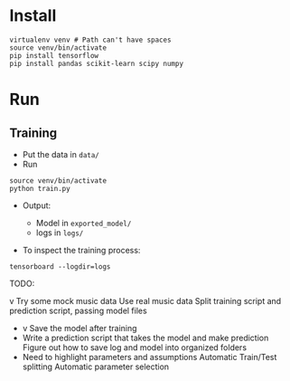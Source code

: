 # Install 
```
virtualenv venv # Path can't have spaces
source venv/bin/activate
pip install tensorflow
pip install pandas scikit-learn scipy numpy
```

# Run 
## Training
* Put the data in `data/`
* Run 
```
source venv/bin/activate
python train.py
```
* Output:
  * Model in `exported_model/`
  * logs in `logs/`

* To inspect the training process:

```
tensorboard --logdir=logs
```
TODO:

v Try some mock music data
Use real music data
Split training script and prediction script, passing model files
  - v Save the model after training
  - Write a prediction script that takes the model and make prediction
Figure out how to save log and model into organized folders
  - Need to highlight parameters and assumptions
Automatic Train/Test splitting 
Automatic parameter selection

